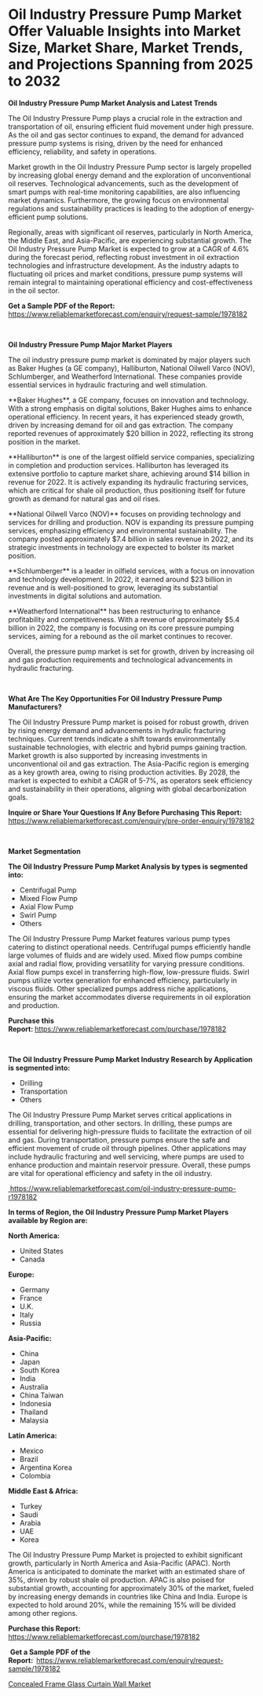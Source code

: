 <p><h1>Oil Industry Pressure Pump Market Offer Valuable Insights into Market Size, Market Share, Market Trends, and Projections Spanning from 2025 to 2032</h1></p><p><strong>Oil Industry Pressure Pump Market Analysis and Latest Trends</strong></p>
<p><p>The Oil Industry Pressure Pump plays a crucial role in the extraction and transportation of oil, ensuring efficient fluid movement under high pressure. As the oil and gas sector continues to expand, the demand for advanced pressure pump systems is rising, driven by the need for enhanced efficiency, reliability, and safety in operations.</p><p>Market growth in the Oil Industry Pressure Pump sector is largely propelled by increasing global energy demand and the exploration of unconventional oil reserves. Technological advancements, such as the development of smart pumps with real-time monitoring capabilities, are also influencing market dynamics. Furthermore, the growing focus on environmental regulations and sustainability practices is leading to the adoption of energy-efficient pump solutions.</p><p>Regionally, areas with significant oil reserves, particularly in North America, the Middle East, and Asia-Pacific, are experiencing substantial growth. The Oil Industry Pressure Pump Market is expected to grow at a CAGR of 4.6% during the forecast period, reflecting robust investment in oil extraction technologies and infrastructure development. As the industry adapts to fluctuating oil prices and market conditions, pressure pump systems will remain integral to maintaining operational efficiency and cost-effectiveness in the oil sector.</p></p>
<p><strong>Get a Sample PDF of the Report:&nbsp;</strong> <a href="https://www.reliablemarketforecast.com/enquiry/request-sample/1978182?utm_campaign=1903&utm_medium=2&utm_source=Github&utm_content=ia&utm_term=04022025&utm_id=oil-industry-pressure-pump">https://www.reliablemarketforecast.com/enquiry/request-sample/1978182</a></p>
<p>&nbsp;</p>
<p><strong>Oil Industry Pressure Pump Major Market Players</strong></p>
<p><p>The oil industry pressure pump market is dominated by major players such as Baker Hughes (a GE company), Halliburton, National Oilwell Varco (NOV), Schlumberger, and Weatherford International. These companies provide essential services in hydraulic fracturing and well stimulation.</p><p>**Baker Hughes**, a GE company, focuses on innovation and technology. With a strong emphasis on digital solutions, Baker Hughes aims to enhance operational efficiency. In recent years, it has experienced steady growth, driven by increasing demand for oil and gas extraction. The company reported revenues of approximately $20 billion in 2022, reflecting its strong position in the market.</p><p>**Halliburton** is one of the largest oilfield service companies, specializing in completion and production services. Halliburton has leveraged its extensive portfolio to capture market share, achieving around $14 billion in revenue for 2022. It is actively expanding its hydraulic fracturing services, which are critical for shale oil production, thus positioning itself for future growth as demand for natural gas and oil rises.</p><p>**National Oilwell Varco (NOV)** focuses on providing technology and services for drilling and production. NOV is expanding its pressure pumping services, emphasizing efficiency and environmental sustainability. The company posted approximately $7.4 billion in sales revenue in 2022, and its strategic investments in technology are expected to bolster its market position.</p><p>**Schlumberger** is a leader in oilfield services, with a focus on innovation and technology development. In 2022, it earned around $23 billion in revenue and is well-positioned to grow, leveraging its substantial investments in digital solutions and automation.</p><p>**Weatherford International** has been restructuring to enhance profitability and competitiveness. With a revenue of approximately $5.4 billion in 2022, the company is focusing on its core pressure pumping services, aiming for a rebound as the oil market continues to recover.</p><p>Overall, the pressure pump market is set for growth, driven by increasing oil and gas production requirements and technological advancements in hydraulic fracturing.</p></p>
<p>&nbsp;</p>
<p><strong>What Are The Key Opportunities For Oil Industry Pressure Pump Manufacturers?</strong></p>
<p><p>The Oil Industry Pressure Pump market is poised for robust growth, driven by rising energy demand and advancements in hydraulic fracturing techniques. Current trends indicate a shift towards environmentally sustainable technologies, with electric and hybrid pumps gaining traction. Market growth is also supported by increasing investments in unconventional oil and gas extraction. The Asia-Pacific region is emerging as a key growth area, owing to rising production activities. By 2028, the market is expected to exhibit a CAGR of 5-7%, as operators seek efficiency and sustainability in their operations, aligning with global decarbonization goals.</p></p>
<p><strong>Inquire or Share Your Questions If Any Before Purchasing This Report:</strong> <a href="https://www.reliablemarketforecast.com/enquiry/pre-order-enquiry/1978182?utm_campaign=1903&utm_medium=2&utm_source=Github&utm_content=ia&utm_term=04022025&utm_id=oil-industry-pressure-pump">https://www.reliablemarketforecast.com/enquiry/pre-order-enquiry/1978182</a></p>
<p>&nbsp;</p>
<p><strong>Market Segmentation</strong></p>
<p><strong>The Oil Industry Pressure Pump Market Analysis by types is segmented into:</strong></p>
<p><ul><li>Centrifugal Pump</li><li>Mixed Flow Pump</li><li>Axial Flow Pump</li><li>Swirl Pump</li><li>Others</li></ul></p>
<p><p>The Oil Industry Pressure Pump Market features various pump types catering to distinct operational needs. Centrifugal pumps efficiently handle large volumes of fluids and are widely used. Mixed flow pumps combine axial and radial flow, providing versatility for varying pressure conditions. Axial flow pumps excel in transferring high-flow, low-pressure fluids. Swirl pumps utilize vortex generation for enhanced efficiency, particularly in viscous fluids. Other specialized pumps address niche applications, ensuring the market accommodates diverse requirements in oil exploration and production.</p></p>
<p><strong>Purchase this Report:&nbsp;</strong><a href="https://www.reliablemarketforecast.com/purchase/1978182?utm_campaign=1903&utm_medium=2&utm_source=Github&utm_content=ia&utm_term=04022025&utm_id=oil-industry-pressure-pump">https://www.reliablemarketforecast.com/purchase/1978182</a></p>
<p>&nbsp;</p>
<p><strong>The Oil Industry Pressure Pump Market Industry Research by Application is segmented into:</strong></p>
<p><ul><li>Drilling</li><li>Transportation</li><li>Others</li></ul></p>
<p><p>The Oil Industry Pressure Pump Market serves critical applications in drilling, transportation, and other sectors. In drilling, these pumps are essential for delivering high-pressure fluids to facilitate the extraction of oil and gas. During transportation, pressure pumps ensure the safe and efficient movement of crude oil through pipelines. Other applications may include hydraulic fracturing and well servicing, where pumps are used to enhance production and maintain reservoir pressure. Overall, these pumps are vital for operational efficiency and safety in the oil industry.</p></p>
<p><a href="https://www.reliablemarketforecast.com/oil-industry-pressure-pump-r1978182?utm_campaign=1903&utm_medium=2&utm_source=Github&utm_content=ia&utm_term=04022025&utm_id=oil-industry-pressure-pump">&nbsp;https://www.reliablemarketforecast.com/oil-industry-pressure-pump-r1978182</a></p>
<p><strong>In terms of Region, the Oil Industry Pressure Pump Market Players available by Region are:</strong></p>
<p>
    <p> <strong> North America: </strong>
        <ul>
            <li>United States</li>
            <li>Canada</li>
        </ul>
        </p> 
    <p> <strong> Europe: </strong>
        <ul>
            <li>Germany</li>
            <li>France</li>
            <li>U.K.</li>
            <li>Italy</li>
            <li>Russia</li>
        </ul>
        </p> 
    <p> <strong> Asia-Pacific: </strong>
        <ul>
            <li>China</li>
            <li>Japan</li>
            <li>South Korea</li>
            <li>India</li>
            <li>Australia</li>
            <li>China Taiwan</li>
            <li>Indonesia</li>
            <li>Thailand</li>
            <li>Malaysia</li>
        </ul>
        </p> 
    <p> <strong> Latin America: </strong>
        <ul>
            <li>Mexico</li>
            <li>Brazil</li>
            <li>Argentina Korea</li>
            <li>Colombia</li>
        </ul>
        </p> 
    <p> <strong> Middle East & Africa: </strong>
        <ul>
            <li>Turkey</li>
            <li>Saudi</li>
            <li>Arabia</li>
            <li>UAE</li>
            <li>Korea</li>
        </ul>
    </p>
    </p>
<p><p>The Oil Industry Pressure Pump Market is projected to exhibit significant growth, particularly in North America and Asia-Pacific (APAC). North America is anticipated to dominate the market with an estimated share of 35%, driven by robust shale oil production. APAC is also poised for substantial growth, accounting for approximately 30% of the market, fueled by increasing energy demands in countries like China and India. Europe is expected to hold around 20%, while the remaining 15% will be divided among other regions.</p></p>
<p><strong>Purchase this Report: </strong><a href="https://www.reliablemarketforecast.com/purchase/1978182?utm_campaign=1903&utm_medium=2&utm_source=Github&utm_content=ia&utm_term=04022025&utm_id=oil-industry-pressure-pump">https://www.reliablemarketforecast.com/purchase/1978182</a></p>
<p>&nbsp;<strong>Get a Sample PDF of the Report:&nbsp;&nbsp;</strong><a href="https://www.reliablemarketforecast.com/enquiry/request-sample/1978182?utm_campaign=1903&utm_medium=2&utm_source=Github&utm_content=ia&utm_term=04022025&utm_id=oil-industry-pressure-pump">https://www.reliablemarketforecast.com/enquiry/request-sample/1978182</a></p>
<p><strong></strong></p>
<p><p><a href="https://github.com/ashepherd82/Market-Research-Report-List-7/blob/main/concealed-frame-glass-curtain-wall-market.md?utm_campaign=1903&utm_medium=2&utm_source=Github&utm_content=ia&utm_term=04022025&utm_id=oil-industry-pressure-pump">Concealed Frame Glass Curtain Wall Market</a></p></p>